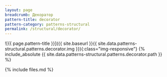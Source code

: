 ```yaml
---
layout: page
breadcrumb: Декоратор
pattern-title: decorator
pattern-category: patterns-structural
permalink: /structural/decorator/
---
```

![{{ page.pattern-title }}]({{ site.baseurl }}{{ site.data.patterns-structural.patterns.decorator.img }}){:class="img-responsive"}
{% include_absolute {{ site.data.patterns-structural.patterns.decorator.path }} %}

{% include files.md %}
